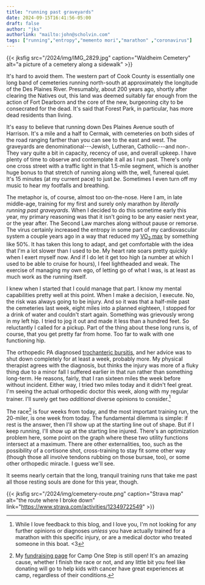 ```yaml
---
title: "running past graveyards"
date: 2024-09-15T16:41:56-05:00
draft: false
author: "jks"
authorlink: "mailto:john@scholvin.com"
tags: ["running","entropy","memento mori","marathon" ,"coronavirus"]
---
```


{{< jksfig src="/2024/img/IMG_2829.jpg" caption="Waldheim Cemetery" alt="a picture of a cemetery along a sidewalk" >}}

It's hard to avoid them. The western part of Cook County is essentially one long band of cemeteries running north-south at approximately the longitude of the Des Plaines River. Presumably, about 200 years ago, shortly after clearing the Natives out, this land was deemed suitably far enough from the action of Fort Dearborn and the core of the new, burgeoning city to be consecrated for the dead. It's said that Forest Park, in particular, has more dead residents than living. 

It's easy to believe that running down Des Plaines Avenue south of Harrison. It's a mile and a half to Cermak, with cemeteries on both sides of the road ranging farther than you can see to the east and west. The graveyards are denominational---Jewish, Lutheran, Catholic---and non-. They vary quite a bit in capacity, recency of use, and overall upkeep. I have plenty of time to observe and contemplate it all as I run past. There's only one cross street with a traffic light in that 1.5-mile segment, which is another huge bonus to that stretch of running along with the, well, funereal quiet. It's 15 minutes (at my current pace) to just _be_. Sometimes I even turn off my music to hear my footfalls and breathing.

The metaphor is, of course, almost too on-the-nose. Here I am, in late middle-age, training for my first and surely only marathon by _literally running past graveyards_. When I decided to do this sometime early this year, my primary reasoning was that it isn't going to be any easier next year, or the year after. The Second Law marches along without pause or remorse. The virus certainly increased the entropy in some part of my cardiovascular system a couple years ago in a way that reduced my [VO<sub>2</sub> max](https://www.healthline.com/health/vo2-max) by something like 50%. It has taken this long to adapt, and get comfortable with the idea that I'm a lot slower than I used to be. My heart rate soars pretty quickly when I exert myself now. And if I do let it get too high (a number at which I used to be able to cruise for hours), I feel lightheaded and weak. The exercise of managing my own ego, of letting go of what I was, is at least as much work as the running itself.

I knew when I started that I could manage that part. I know my mental capabilities pretty well at this point. When I make a decision, I execute. No, the risk was always going to be injury. And so it was that a half-mile past the cemeteries last week, eight miles into a planned eighteen, I stopped for a drink of water and couldn't start again. Something was grievously wrong in my left hip. I tried to jog it out and made it less than a hundred feet. So reluctantly I called for a pickup. Part of the thing about these long runs is, of course, that you get pretty far from home. Too far to walk with one functioning hip.

The orthopedic PA diagnosed [trochanteric bursitis](https://my.clevelandclinic.org/health/diseases/4964-trochanteric-bursitis), and her advice was to shut down completely for at least a week, probably more. My physical therapist agrees with the diagnosis, but thinks the injury was more of a fluky thing due to a minor fall I suffered earlier in that run rather than something long-term. He reasons, fairly, that I ran sixteen miles the week before without incident. Either way, I tried two miles today and it didn't feel great. I'm seeing the actual orthopedic doctor this week, along with my regular trainer. I'll surely get two _additional_ diverse opinions to consider.[^1]

The race[^2] is four weeks from today, and the most important training run, the 20-miler, is one week from today. The fundamental dilemma is simple: if rest is the answer, then I'll show up at the starting line out of shape. But if I keep running, I'll show up at the starting line injured. There's an optimization problem here, some point on the graph where these two utility functions intersect at a maximum. There are other externalities, too, such as the possibility of a cortisone shot, cross-training to stay fit some other way (though those all involve tendons rubbing on those bursae, too), or some other orthopedic miracle. I guess we'll see. 

It seems nearly certain that the long, tranquil training runs that take me past all those resting souls are done for this year, though.

{{< jksfig src="/2024/img/cemetery-route.png" caption="Strava map" alt="the route where I broke down" link="https://www.strava.com/activities/12349722549" >}}

[^1]: While I love feedback to this blog, and I love you, I'm not looking for any further opinions or diagnoses _unless_ you have actually trained for a marathon with this specific injury, or are a medical doctor who treated someone in this boat. <3 
[^2]: My [fundraising page](https://secure.qgiv.com/event/2024bankofamericachicagomarathon/account/1649065) for Camp One Step is still open! It's an amazing cause, whether I finish the race or not, and any little bit you feel like donating will go to help kids with cancer have great experiences at camp, regardless of their conditions.

